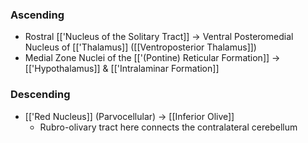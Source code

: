 ### Ascending
- Rostral [['Nucleus of the Solitary Tract]] -> Ventral Posteromedial Nucleus of [['Thalamus]] ([[Ventroposterior Thalamus]])
- Medial Zone Nuclei of the [['(Pontine) Reticular Formation]] -> [['Hypothalamus]] & [['Intralaminar Formation]]
### Descending
- [['Red Nucleus]] (Parvocellular) -> [[Inferior Olive]]
	- Rubro-olivary tract here connects the contralateral cerebellum